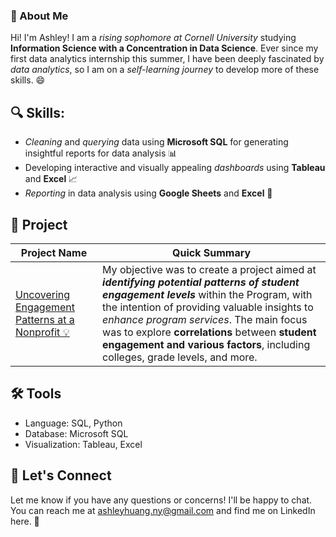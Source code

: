 ### 👋 About Me 

Hi! I'm Ashley! I am a *rising sophomore at Cornell University* studying **Information Science with a Concentration in Data Science**. Ever since my first data analytics internship this summer, I have been deeply fascinated by *data analytics*, so I am on a *self-learning journey* to develop more of these skills. 😄

## 🔍 Skills:
- *Cleaning* and *querying* data using **Microsoft SQL** for generating insightful reports for data analysis 📊
- Developing interactive and visually appealing *dashboards* using **Tableau** and **Excel** 📈
- *Reporting* in data analysis using **Google Sheets** and **Excel** 📑

## 🚀 Project

| Project Name  | Quick Summary| 
|----|----|
| [Uncovering Engagement Patterns at a Nonprofit 💡](ashleyh859/internship_project) | My objective was to create a project aimed at ***identifying potential patterns of student engagement levels*** within the Program, with the intention of providing valuable insights to *enhance program services*. The main focus was to explore **correlations** between **student engagement and various factors**, including colleges, grade levels, and more.|

## 🛠️ Tools

- Language: SQL, Python
- Database: Microsoft SQL
- Visualization: Tableau, Excel

## 📧 Let's Connect

Let me know if you have any questions or concerns! I'll be happy to chat. You can reach me at ashleyhuang.ny@gmail.com and find me on LinkedIn here. 🤝
